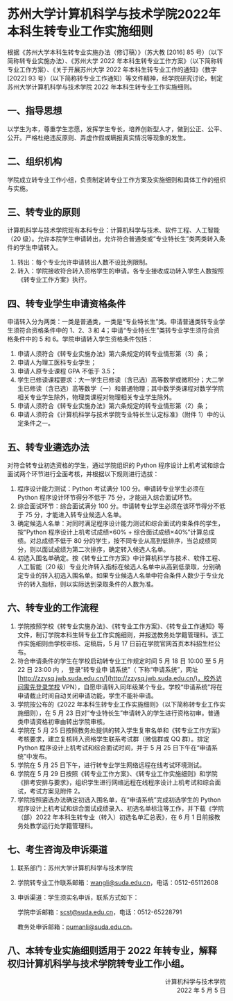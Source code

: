 # 苏州大学计算机科学与技术学院2022年本科生转专业工作实施细则

根据《苏州大学本科生转专业实施办法（修订稿）》（苏大教 [2016] 85 号）（以下简称转专业实施办法）、《苏州大学 2022 年本科生转专业工作方案》（以下简称转专业工作方案）、《关于开展苏州大学 2022 年本科生转专业工作的通知》（教字[2022] 93 号）（以下简称转专业工作通知）等文件精神，经学院研究讨论，制定苏州大学计算机科学与技术学院 2022 年本科生转专业工作实施细则。

## 一、指导思想

以学生为本，尊重学生志愿，发挥学生专长，培养创新型人才，做到公正、公平、公开。严格杜绝违反原则、弄虚作假或瞒报真实情况等现象的发生。

## 二、组织机构

学院成立转专业工作小组，负责制定转专业工作方案及实施细则和具体工作的组织与实施。

## 三、转专业的原则

计算机科学与技术学院现有本科专业：计算机科学与技术、软件工程、人工智能（20 级）。允许本院学生申请转出，允许符合普通类或“专业特长生”类两类转入条件的学生申请转入。

1. 转出：每个专业允许申请转出人数不设比例限制。
2. 转入：学院接收符合转入资格学生的申请。各专业接收成功转入学生人数按照《转专业工作方案》执行。

## 四、转专业学生申请资格条件

申请转入分为两类：一类是普通类，一类是“专业特长生”类。申请普通类转专业学生须符合资格条件中的 1、2、3 和 4；申请“专业特长生”类转专业学生须符合资格条件中的 5 和 6。学院申请转入学生资格条件包括：

1. 申请人须符合《转专业实施办法》第六条规定的转专业情形第（3）条；
2. 申请人为理工医科专业学生；
3. 申请人原专业课程 GPA 不低于 3.5；
4. 学生已修读课程要求：大一学生已修读（含已选）高等数学或微积分；大二学生已修读（含已选）高等数学（一）和普通物理；其中数学类课程对数学学院相关专业学生除外，物理类课程对物理相关专业学生除外。
5. 申请人须符合《转专业实施办法》第六条规定的转专业情形第（2）条；
6. 申请人须符合《计算机科学与技术学院专业特长生认定标准》（附件 1）中的认定条件之一。

## 五、转专业遴选办法

对符合转专业初选资格的学生，通过学院组织的 Python 程序设计上机考试和综合面试两个环节进行全面考核，并根据以下规则进行选拔：

1. 程序设计能力测试：Python 考试满分 100 分。申请转专业学生必须在 Python 程序设计环节得分不低于 75 分，才能进入综合面试环节。
2. 综合面试环节：综合面试满分 100 分。申请转专业学生必须在该环节得分不低于 75 分，才能进入转专业候选人名单。
3. 确定候选人名单：对同时满足程序设计能力测试和综合面试约束条件的学生，按“Python 程序设计上机考试成绩×60% + 综合面试成绩×40%”计算总成绩。对总成绩不低于 80 分的学生，按不同专业从高到低排序，当总成绩同分，则以面试成绩为第二次排序，确定转入候选人名单。
4. 初选入围名单确定。按《转专业工作方案》中计算机科学与技术、软件工程、人工智能（20 级）专业允许转入指标在候选人名单中从高到低录取，分别确定专业的转入初选入围名单。如果专业候选人名单中符合条件人数少于专业允许的转入指标，则以实际达到录取条件的人数为准。

## 六、转专业的工作流程

1. 学院按照学校《转专业实施办法》、《转专业工作方案》、《转专业工作通知》等文件，制订学院本科生转专业工作实施细则，并报送教务处学籍管理科。该工作实施细则由学校审核、定稿后，5 月 17 日前在学院官网首页本科招生栏公布。
2. 符合申请条件的学生在学校启动转专业工作规定时间 5 月 18 日 10:00 至 5 月 22 日 23:00 内 ， 登录“转专业申 请系统”（ 下称“申请系统”，网址[http://zzysq.jwb.suda.edu.cn/](http://zzysq.jwb.suda.edu.cn/)，校外访问需先登录学校 VPN），自愿申请转入同年级某个专业。学校“申请系统”将在申请截止时间自动关闭申请功能，学生不能补申请。
3. 学院按公布的《2022 年本科生转专业工作实施细则》（以下简称转专业工作实施细则），在 5 月 23 日对“专业特长生”申请转入的学生进行资格初审。普通类申请资格初审由转出学院审核。
4. 学院在 5 月 25 日按照教务处提供的转入学生复审名单和《转专业工作方案》考核要求，建立复核转入资格学生联系考试群（微信群或 QQ 群）。排定 Python 程序设计上机考试和综合面试时间，并于 5 月 25 日下午在“申请系统”中发布。
5. 学院在 5 月 25 日下午，进行转专业学生网络远程在线考试环境测试。
6. 学院在 5 月 29 日按照《转专业工作方案》、《转专业工作实施细则》和学院《排考安排与要求》，组织学生进行网络远程在线程序设计上机考试和综合面试，考试方案见附件 2。
7. 学院按照遴选办法确定初选入围名单，在“申请系统”完成初选学生的 Python 程序设计上机考试和综合面试成绩录入、初选名单标注等工作，并下载《学院（部）2022 年本科生转专业（转入）初选名单汇总表》，在 6 月 1 日前报教务处教学运行处学籍管理科。

## 七、考生咨询及申诉渠道

1. 联系部门：苏州大学计算机科学与技术学院

2. 学院转专业工作联系邮箱：[wangli@suda.edu.cn](mailto:wangli@suda.edu.cn)，电话：0512-65112608

3. 申诉渠道：学生须实名申诉，联系方式如下：

   学院申诉邮箱：[scst@suda.edu.cn](mailto:scst@suda.edu.cn)，电话：0512-65228791

   教务处申诉邮箱：[pumanli@suda.edu.cn](mailto:pumanli@suda.edu.cn)。

## 八、本转专业实施细则适用于 2022 年转专业，解释权归计算机科学与技术学院转专业工作小组。



<div align="right">计算机科学与技术学院</div>
<div align="right">2022 年 5 月 5 日</div>